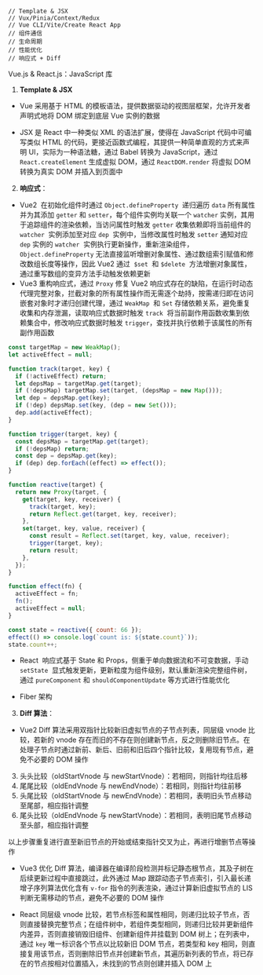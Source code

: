 ```
// Template & JSX
// Vux/Pinia/Context/Redux
// Vue CLI/Vite/Create React App
// 组件通信
// 生命周期
// 性能优化
// 响应式 + Diff
```

Vue.js & React.js：JavaScript 库

1. **Template & JSX**

- Vue 采用基于 HTML 的模板语法，提供数据驱动的视图层框架，允许开发者声明式地将 DOM 绑定到底层 Vue 实例的数据
* JSX 是 React 中一种类似 XML 的语法扩展，使得在 JavaScript 代码中可编写类似 HTML 的代码，更接近函数式编程，其提供一种简单直观的方式来声明 UI，实际为一种语法糖，通过 Babel 转换为 JavaScript，通过 `React.createElement` 生成虚拟 DOM，通过 `ReactDOM.render` 将虚拟 DOM 转换为真实 DOM 并插入到页面中

2. **响应式**：

- Vue2  在初始化组件时通过 `Object.defineProperty`  递归遍历 `data` 所有属性并为其添加 `getter` 和 `setter`，每个组件实例均关联一个 `watcher` 实例，其用于追踪组件的渲染依赖，当访问属性时触发 `getter` 收集依赖即将当前组件的 `watcher`  实例添加至对应 `dep`  实例中，当修改属性时触发 `setter` 通知对应 `dep` 实例的 `watcher`  实例执行更新操作，重新渲染组件，`Object.defineProperty` 无法直接监听增删对象属性、通过数组索引赋值和修改数组长度等操作，因此 Vue2 通过  `$set`  和 `$delete`  方法增删对象属性，通过重写数组的变异方法手动触发依赖更新
- Vue3 重构响应式，通过 `Proxy` 修复 Vue2 响应式存在的缺陷，在运行时动态代理完整对象，拦截对象的所有属性操作而无需逐个劫持，按需递归即在访问嵌套对象时才递归创建代理，通过 `WeakMap`  和 `Set` 存储依赖关系，避免重复收集和内存泄漏，读取响应式数据时触发 `track`  将当前副作用函数收集到依赖集合中，修改响应式数据时触发 `trigger`，查找并执行依赖于该属性的所有副作用函数

```js
const targetMap = new WeakMap();
let activeEffect = null;

function track(target, key) {
  if (!activeEffect) return;
  let depsMap = targetMap.get(target);
  if (!depsMap) targetMap.set(target, (depsMap = new Map()));
  let dep = depsMap.get(key);
  if (!dep) depsMap.set(key, (dep = new Set()));
  dep.add(activeEffect);
}

function trigger(target, key) {
  const depsMap = targetMap.get(target);
  if (!depsMap) return;
  const dep = depsMap.get(key);
  if (dep) dep.forEach((effect) => effect());
}

function reactive(target) {
  return new Proxy(target, {
    get(target, key, receiver) {
      track(target, key);
      return Reflect.get(target, key, receiver);
    },
    set(target, key, value, receiver) {
      const result = Reflect.set(target, key, value, receiver);
      trigger(target, key);
      return result;
    },
  });
}

function effect(fn) {
  activeEffect = fn;
  fn();
  activeEffect = null;
}

const state = reactive({ count: 66 });
effect(() => console.log(`count is: ${state.count}`));
state.count++;
```

- React  响应式基于 State 和 Props，侧重于单向数据流和不可变数据，手动 `setState`  显式触发更新，更新粒度为组件级别，默认重新渲染完整组件树，通过 `pureComponent` 和 `shouldComponentUpdate` 等方式进行性能优化
* Fiber 架构

3. **Diff 算法**：

- Vue2 Diff 算法采用双指针比较新旧虚拟节点的子节点列表，同层级 vnode 比较，若新的 vnode 存在而旧的不存在则创建新节点，反之则删除旧节点。在处理子节点时通过新前、新后、旧前和旧后四个指针比较，复用现有节点，避免不必要的 DOM 操作

3. 头头比较（oldStartVnode 与 newStartVnode）：若相同，则指针均往后移
4. 尾尾比较（oldEndVnode 与 newEndVnode）：若相同，则指针均往前移
5. 头尾比较（oldStartVnode 与 newEndVnode）：若相同，表明旧头节点移动至尾部，相应指针调整
6. 尾头比较（oldEndVnode 与 newStartVnode）：若相同，表明旧尾节点移动至头部，相应指针调整

以上步骤重复进行直至新旧节点的开始或结束指针交叉为止，再进行增删节点等操作

- Vue3 优化 Diff 算法，编译器在编译阶段检测并标记静态根节点，其及子树在后续更新过程中直接跳过，此外通过 Map 跟踪动态子节点索引，引入最长递增子序列算法优化含有 `v-for` 指令的列表渲染，通过计算新旧虚拟节点的 LIS 判断无需移动的节点，避免不必要的 DOM 操作
* React 同层级 vnode 比较，若节点标签和属性相同，则递归比较子节点，否则直接替换完整节点；在组件树中，若组件类型相同，则递归比较并更新组件内差异，否则直接销毁旧组件、创建新组件并挂载到 DOM 树上；在列表中，通过 `key` 唯一标识各个节点以比较新旧 DOM 节点，若类型和 key 相同，则直接复用该节点，否则删除旧节点并创建新节点，其遍历新列表的节点，将已存在的节点按相对位置插入，未找到的节点则创建并插入 DOM 上
